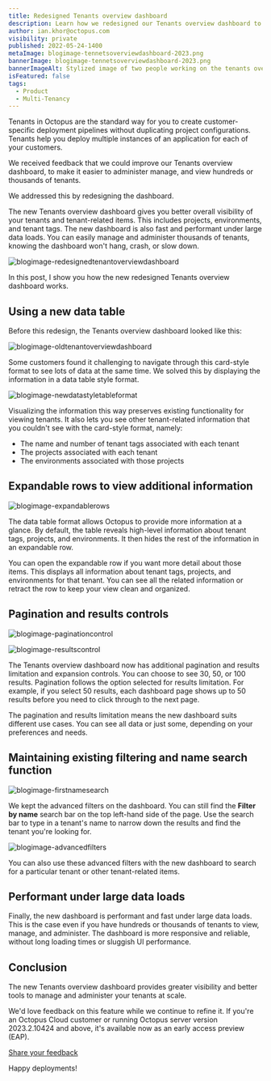 ```yaml
---
title: Redesigned Tenants overview dashboard
description: Learn how we redesigned our Tenants overview dashboard to make it easier to view and manage thousands of tenants.
author: ian.khor@octopus.com
visibility: private
published: 2022-05-24-1400
metaImage: blogimage-tennetsoverviewdashboard-2023.png
bannerImage: blogimage-tennetsoverviewdashboard-2023.png
bannerImageAlt: Stylized image of two people working on the tenants overview dashboard UI
isFeatured: false
tags: 
  - Product
  - Multi-Tenancy
---
```


Tenants in Octopus are the standard way for you to create customer-specific deployment pipelines without duplicating project configurations. Tenants help you deploy multiple instances of an application for each of your customers. 

We received feedback that we could improve our Tenants overview dashboard, to make it easier to administer manage, and view hundreds or thousands of tenants.

We addressed this by redesigning the dashboard.

The new Tenants overview dashboard gives you better overall visibility of your tenants and tenant-related items. This includes projects, environments, and tenant tags. The new dashboard is also fast and performant under large data loads. You can easily manage and administer thousands of tenants, knowing the dashboard won't hang, crash, or slow down.

![blogimage-redesignedtenantoverviewdashboard](https://github.com/OctopusDeploy/blog/assets/102109515/4dd18180-cee1-4c04-8d25-490e082f53cc)

In this post, I show you how the new redesigned Tenants overview dashboard works.

## Using a new data table

Before this redesign, the Tenants overview dashboard looked like this:

![blogimage-oldtenantoverviewdashboard](https://github.com/OctopusDeploy/blog/assets/102109515/4aa82837-6f07-40c7-bdb1-5743eb61e5d4)

Some customers found it challenging to navigate through this card-style format to see lots of data at the same time. We solved this by displaying the information in a data table style format.

![blogimage-newdatastyletableformat](https://github.com/OctopusDeploy/blog/assets/102109515/8b585e3d-ba28-4686-a950-f645b9c171c8)

Visualizing the information this way preserves existing functionality for viewing tenants. It also lets you see other tenant-related information that you couldn't see with the card-style format, namely:

- The name and number of tenant tags associated with each tenant
- The projects associated with each tenant
- The environments associated with those projects

## Expandable rows to view additional information

![blogimage-expandablerows](https://github.com/OctopusDeploy/blog/assets/102109515/6ac8fa55-f8e1-47ca-af5c-b9264d5cd211)

The data table format allows Octopus to provide more information at a glance. By default, the table reveals high-level information about tenant tags, projects, and environments. It then hides the rest of the information in an expandable row.

You can open the expandable row if you want more detail about those items. This displays all information about tenant tags, projects, and environments for that tenant. You can see all the related information or retract the row to keep your view clean and organized.

## Pagination and results controls

![blogimage-paginationcontrol](https://github.com/OctopusDeploy/blog/assets/102109515/0529853f-21d2-4b8f-b010-bb84cd764367)

![blogimage-resultscontrol](https://github.com/OctopusDeploy/blog/assets/102109515/1b81a487-4b9a-4653-a55f-444150b0a3be)

The Tenants overview dashboard now has additional pagination and results limitation and expansion controls. You can choose to see 30, 50, or 100 results. Pagination follows the option selected for results limitation. For example, if you select 50 results, each dashboard page shows up to 50 results before you need to click through to the next page.

The pagination and results limitation means the new dashboard suits different use cases. You can see all data or just some, depending on your preferences and needs.

## Maintaining existing filtering and name search function

![blogimage-firstnamesearch](https://github.com/OctopusDeploy/blog/assets/102109515/77718673-c7ba-48d8-9d19-77cb2fc9039a)

We kept the advanced filters on the dashboard. You can still find the **Filter by name** search bar on the top left-hand side of the page. Use the search bar to type in a tenant's name to narrow down the results and find the tenant you're looking for.

![blogimage-advancedfilters](https://github.com/OctopusDeploy/blog/assets/102109515/8b6e444b-adfc-4e4f-a33d-a4072932de95)

You can also use these advanced filters with the new dashboard to search for a particular tenant or other tenant-related items.

## Performant under large data loads

Finally, the new dashboard is performant and fast under large data loads. This is the case even if you have hundreds or thousands of tenants to view, manage, and administer. The dashboard is more responsive and reliable, without long loading times or sluggish UI performance.

## Conclusion

The new Tenants overview dashboard provides greater visibility and better tools to manage and administer your tenants at scale. 

We'd love feedback on this feature while we continue to refine it. If you're an Octopus Cloud customer or running Octopus server version 2023.2.10424 and above, it's available now as an early access preview (EAP). 

<span><a class="btn btn-success" href="https://octopusdeploy.typeform.com/to/CxkblnbR">Share your feedback</a></span>

Happy deployments!
